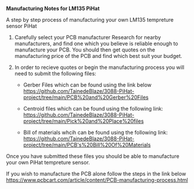 **Manufacturing Notes for LM135 PiHat**

A step by step process of manufacturing your own LM135 tempreture sensor PiHat

1. Carefully select your PCB manufacturer
Research for nearby manufacturers, and find one which you believe is reliable
enough to manufacture your PCB.
You should then get quotes on the manufacturing price of the PCB and find which best suit your budget.

2. In order to recieve quotes or begin the manufacturing process you will need to submit the following files:
	* Gerber Files which can be found using the link below
	https://github.com/TainedeBlaze/3088-PiHat-project/tree/main/PCB%20and%20Gerber%20Files
	
	* Centroid files which can be found using the following link:
	https://github.com/TainedeBlaze/3088-PiHat-project/tree/main/Pick%20and%20Place%20files
	
	* Bill of materials whcih can be found using the following link:
	https://github.com/TainedeBlaze/3088-PiHat-project/tree/main/PCB's%20Bill%20Of%20Materials

Once you have submitted these files you should be able to manufacture your own PiHat tempreture sensor.

If you wish to manufacture the PCB alone follow the steps in the link below
https://www.pcbcart.com/article/content/PCB-manufacturing-process.html
